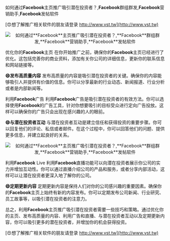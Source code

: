 如何通过**Facebook**主页推广吸引潜在投资者？,**Facebook**群组群发,**Facebook**营销助手,**Facebook**发帖软件

[😍想了解推广相关软件的朋友请登录 http://www.vst.tw](http://www.vst.tw)

 <center><img src="https://vst.tw/MP4/tuiguang/png/6.png" alt="如何通过**Facebook**主页推广吸引潜在投资者？,**Facebook**群组群发,**Facebook**营销助手,**Facebook**发帖软件"></center>

优化你的**Facebook**主页
在你开始推广之前，确保你的**Facebook**主页已经进行了优化。这包括完善你的商业资料，添加有关你公司的详细信息，更新你的联系信息和网站链接等。

**😄发布高质量内容**
发布高质量的内容是吸引潜在投资者的关键。确保你的内容能够吸引人并提供有价值的信息。你可以分享最新的行业动态、新闻报道、行业分析或者是内部新闻等。

利用**Facebook**广告
利用**Facebook**广告是吸引潜在投资者的有效方法。你可以选择使用**Facebook**的广告工具，针对你想要吸引的目标受众进行定向广告投放。这样可以确保你的广告只会出现在感兴趣的人的眼前。

**😄与潜在投资者互动**
与潜在投资者互动是建立信任和获得投资的重要步骤。你可以回复他们的评论、私信或者邮件。在这个过程中，你可以回答他们的问题、提供更多信息，并建立起良好的关系。

 <center><img src="https://vst.tw/MP4/tuiguang/png/2.png" alt="如何通过**Facebook**主页推广吸引潜在投资者？,**Facebook**群组群发,**Facebook**营销助手,**Facebook**发帖软件"></center>

利用**Facebook** Live
利用**Facebook**直播功能可以向潜在投资者展示你公司的实力并增加互动性。你可以通过直播介绍公司的产品和服务，或者分享内部活动，这样可以让潜在投资者更深入地了解你的公司。

**😄定期更新内容**
定期更新内容是保持人们对你的公司感兴趣的重要因素。确保你的**Facebook**主页上始终有新的内容发布。你可以定期发布公司新闻、行业研究、员工故事等，以吸引潜在投资者的注意力。

总之，利用**Facebook**主页推广吸引潜在投资者需要一些技巧和策略。通过优化你的主页、发布高质量的内容、利用广告和直播、与潜在投资者互动以及定期更新内容，你可以吸引更多的潜在投资者，并增加你的机会获得投资。

[😍想了解推广相关软件的朋友请登录 http://www.vst.tw](http://www.vst.tw)



